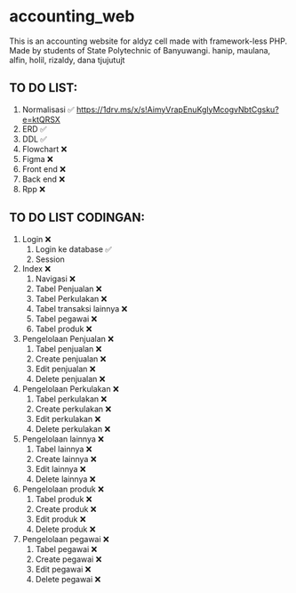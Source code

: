 # accounting_web
This is an accounting website for aldyz cell made with framework-less PHP. Made by students of State Polytechnic of Banyuwangi.
hanip, maulana, alfin, holil, rizaldy, dana tjujutujt
## TO DO LIST:
1. Normalisasi ✅
https://1drv.ms/x/s!AimyVrapEnuKglyMcogvNbtCgsku?e=ktQRSX
3. ERD ✅
4. DDL ✅
5. Flowchart ❌
6. Figma ❌
7. Front end ❌
8. Back end ❌
9. Rpp ❌


## TO DO LIST CODINGAN:
1. Login ❌
   1. Login ke database ✅
   2. Session
2. Index ❌
   1. Navigasi ❌
   2. Tabel Penjualan ❌
   3. Tabel Perkulakan ❌
   4. Tabel transaksi lainnya ❌
   5. Tabel pegawai ❌
   6. Tabel produk ❌
3. Pengelolaan Penjualan ❌
   1. Tabel penjualan ❌
   2. Create penjualan ❌
   3. Edit penjualan ❌
   4. Delete penjualan ❌
4. Pengelolaan Perkulakan ❌
   1. Tabel perkulakan ❌
   2. Create perkulakan ❌
   3. Edit perkulakan ❌
   4. Delete perkulakan ❌
5. Pengelolaan lainnya ❌
   1. Tabel lainnya ❌
   2. Create lainnya ❌
   3. Edit lainnya ❌
   4. Delete lainnya ❌
6. Pengelolaan produk ❌
   1. Tabel produk ❌
   2. Create produk ❌
   3. Edit produk ❌
   4. Delete produk ❌
7. Pengelolaan pegawai ❌
   1. Tabel pegawai ❌
   2. Create pegawai ❌
   3. Edit pegawai ❌
   4. Delete pegawai ❌
